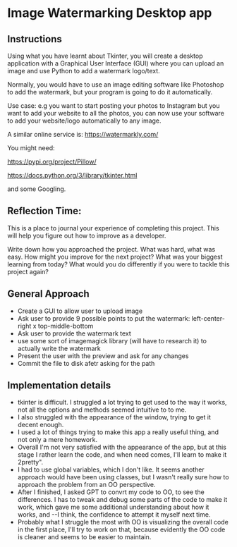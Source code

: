 # Image Watermarking Desktop app

## Instructions

Using what you have learnt about Tkinter, you will create a desktop application with a Graphical User Interface (GUI) where you can upload an image and use Python to add a watermark logo/text.

Normally, you would have to use an image editing software like Photoshop to add the watermark, but your program is going to do it automatically.

Use case: e.g you want to start posting your photos to Instagram but you want to add your website to all the photos, you can now use your software to add your website/logo automatically to any image.

A similar online service is: https://watermarkly.com/

You might need:

https://pypi.org/project/Pillow/

https://docs.python.org/3/library/tkinter.html

and some Googling.

## Reflection Time:

This is a place to journal your experience of completing this project. This will help you figure out how to improve as a developer.

Write down how you approached the project. What was hard, what was easy. How might you improve for the next project? What was your biggest learning from today? What would you do differently if you were to tackle this project again?

## General Approach

+ Create a GUI to allow user to upload image
+ Ask user to provide 9 possible points to put the watermark: left-center-right x top-middle-bottom
+ Ask user to provide the watermark text
+ use some sort of imagemagick library (will have to research it) to actually write the watermark
+ Present the user with the preview and ask for any changes
+ Commit the file to disk afetr asking for the path

## Implementation details

+ tkinter is difficult. I struggled a lot trying to get used to the way it works, not all the options and methods seemed intuitive to to me.
+ I also struggled with the appearance of the window, trying to get it decent enough.
+ I used a lot of things trying to make this app a really useful thing, and not only a mere homework.
+ Overall I'm not very satisfied with the appearance of the app, but at this stage I rather learn the code, and when need comes, I'll learn to make it 2pretty".
+ I had to use global variables, which I don't like. It seems another approach would have been using classes, but I wasn't really sure how to approach the problem from an OO perspective.
+ After I finished, I asked GPT to convrt my code to OO, to see the differences. I has to tweak and debug some parts of the code to make it work, which gave me some additional understanding about how it works, and --I think, the confidence to attempt it myself next time.
+ Probably what I struggle the most with OO is visualizing the overall code in the first place, I'll try to work on that, because evidently the OO code is cleaner and seems to be easier to maintain.
